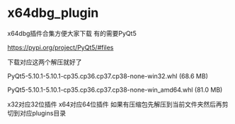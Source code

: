 # x64dbg_plugin
x64dbg插件合集方便大家下载
有的需要PyQt5

https://pypi.org/project/PyQt5/#files

下载对应这两个解压就好了

PyQt5-5.10.1-5.10.1-cp35.cp36.cp37.cp38-none-win32.whl (68.6 MB) 

PyQt5-5.10.1-5.10.1-cp35.cp36.cp37.cp38-none-win_amd64.whl (81.0 MB)

x32对应32位插件
x64对应64位插件
如果有压缩包先解压到当前文件夹然后再剪切到对应plugins目录
